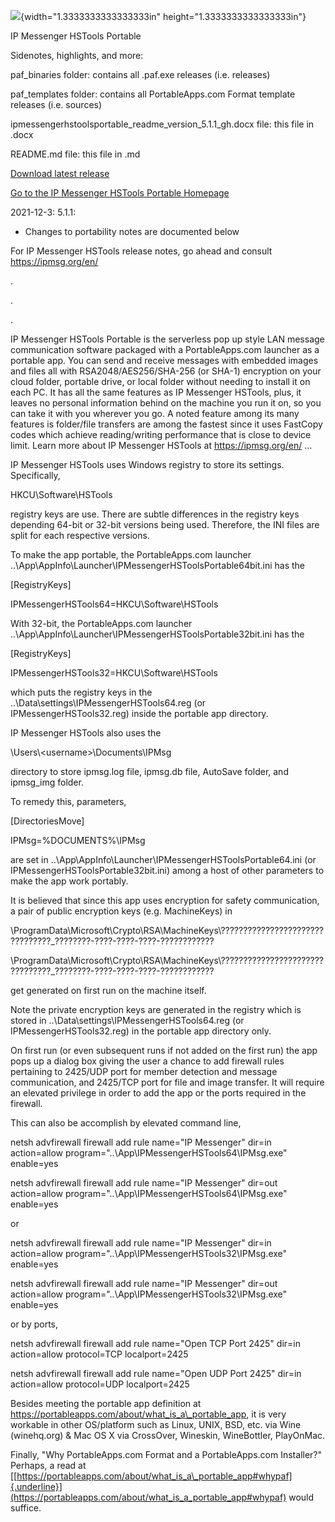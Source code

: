 ![](media/image1.png){width="1.3333333333333333in"
height="1.3333333333333333in"}

IP Messenger HSTools Portable

Sidenotes, highlights, and more:

paf_binaries folder: contains all .paf.exe releases (i.e. releases)

paf_templates folder: contains all PortableApps.com Format template
releases (i.e. sources)

ipmessengerhstoolsportable_readme_version_5.1.1_gh.docx file: this file
in .docx

README.md file: this file in .md

[Download latest
release](https://github.com/hoabut/IP-Messenger-HSTools-Portable/releases/tag/v5.1.1)

[Go to the IP Messenger HSTools Portable
Homepage](https://portableapps.com/node/62011)

2021-12-3: 5.1.1:

-   Changes to portability notes are documented below

For IP Messenger HSTools release notes, go ahead and consult
<https://ipmsg.org/en/>

.

.

.

IP Messenger HSTools Portable is the serverless pop up style LAN message
communication software packaged with a PortableApps.com launcher as a
portable app. You can send and receive messages with embedded images and
files all with RSA2048/AES256/SHA-256 (or SHA-1) encryption on your
cloud folder, portable drive, or local folder without needing to install
it on each PC. It has all the same features as IP Messenger HSTools,
plus, it leaves no personal information behind on the machine you run it
on, so you can take it with you wherever you go. A noted feature among
its many features is folder/file transfers are among the fastest since
it uses FastCopy codes which achieve reading/writing performance that is
close to device limit. Learn more about IP Messenger HSTools at
<https://ipmsg.org/en/> ...

IP Messenger HSTools uses Windows registry to store its settings.
Specifically,

HKCU\\Software\\HSTools

registry keys are use. There are subtle differences in the registry keys
depending 64-bit or 32-bit versions being used. Therefore, the INI files
are split for each respective versions.

To make the app portable, the PortableApps.com launcher
..\\App\\AppInfo\\Launcher\\IPMessengerHSToolsPortable64bit.ini has the

\[RegistryKeys\]

IPMessengerHSTools64=HKCU\\Software\\HSTools

With 32-bit, the PortableApps.com launcher
..\\App\\AppInfo\\Launcher\\IPMessengerHSToolsPortable32bit.ini has the

\[RegistryKeys\]

IPMessengerHSTools32=HKCU\\Software\\HSTools

which puts the registry keys in the
..\\Data\\settings\\IPMessengerHSTools64.reg (or
IPMessengerHSTools32.reg) inside the portable app directory.

IP Messenger HSTools also uses the

\\Users\\\<username>\\Documents\\IPMsg

directory to store ipmsg.log file, ipmsg.db file, AutoSave folder, and
ipmsg_img folder.

To remedy this, parameters,

\[DirectoriesMove\]

IPMsg=%DOCUMENTS%\\IPMsg

are set in ..\\App\\AppInfo\\Launcher\\IPMessengerHSToolsPortable64.ini
(or IPMessengerHSToolsPortable32bit.ini) among a host of other
parameters to make the app work portably.

It is believed that since this app uses encryption for safety
communication, a pair of public encryption keys (e.g. MachineKeys) in

\\ProgramData\\Microsoft\\Crypto\\RSA\\MachineKeys\\????????????????????????????????\_????????-????-????-????-????????????

\\ProgramData\\Microsoft\\Crypto\\RSA\\MachineKeys\\????????????????????????????????\_????????-????-????-????-????????????

get generated on first run on the machine itself.

Note the private encryption keys are generated in the registry which is
stored in ..\\Data\\settings\\IPMessengerHSTools64.reg (or
IPMessengerHSTools32.reg) in the portable app directory only.

On first run (or even subsequent runs if not added on the first run) the
app pops up a dialog box giving the user a chance to add firewall rules
pertaining to 2425/UDP port for member detection and message
communication, and 2425/TCP port for file and image transfer. It will
require an elevated privilege in order to add the app or the ports
required in the firewall.

This can also be accomplish by elevated command line,

netsh advfirewall firewall add rule name="IP Messenger" dir=in
action=allow program="..\\App\\IPMessengerHSTools64\\IPMsg.exe"
enable=yes

netsh advfirewall firewall add rule name="IP Messenger" dir=out
action=allow program="..\\App\\IPMessengerHSTools64\\IPMsg.exe"
enable=yes

or

netsh advfirewall firewall add rule name="IP Messenger" dir=in
action=allow program="..\\App\\IPMessengerHSTools32\\IPMsg.exe"
enable=yes

netsh advfirewall firewall add rule name="IP Messenger" dir=out
action=allow program="..\\App\\IPMessengerHSTools32\\IPMsg.exe"
enable=yes

or by ports,

netsh advfirewall firewall add rule name="Open TCP Port 2425" dir=in
action=allow protocol=TCP localport=2425

netsh advfirewall firewall add rule name="Open UDP Port 2425" dir=in
action=allow protocol=UDP localport=2425

Besides meeting the portable app definition at
https://portableapps.com/about/what_is_a\_portable_app, it is very
workable in other OS/platform such as Linux, UNIX, BSD, etc. via Wine
(winehq.org) & Mac OS X via CrossOver, Wineskin, WineBottler, PlayOnMac.

Finally, "Why PortableApps.com Format and a PortableApps.com Installer?"
Perhaps, a read at
[[https://portableapps.com/about/what_is_a\_portable_app#whypaf]{.underline}](https://portableapps.com/about/what_is_a_portable_app#whypaf)
would suffice.
